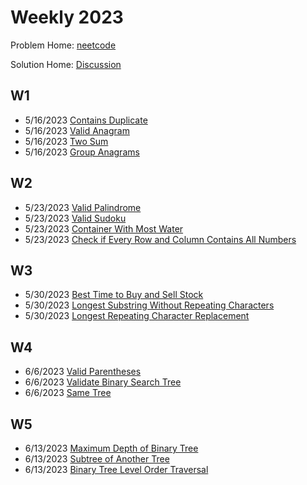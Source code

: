 # Weekly 2023

Problem Home: [neetcode](https://neetcode.io/practice)

Solution Home: [Discussion](https://github.com/changbal/sg-leetcode/discussions/categories/weekly-grind)

## W1

- 5/16/2023	[Contains Duplicate](https://github.com/changbal/sg-leetcode/discussions/3)	
- 5/16/2023	[Valid Anagram](https://github.com/changbal/sg-leetcode/discussions/1)	
- 5/16/2023	[Two Sum](https://github.com/changbal/sg-leetcode/discussions/5)
- 5/16/2023	[Group Anagrams](https://github.com/changbal/sg-leetcode/discussions/6)	

## W2

- 5/23/2023	[Valid Palindrome](https://github.com/changbal/sg-leetcode/discussions/11)
- 5/23/2023	[Valid Sudoku](https://github.com/changbal/sg-leetcode/discussions/14)
- 5/23/2023	[Container With Most Water](https://github.com/changbal/sg-leetcode/discussions/15)	
- 5/23/2023	[Check if Every Row and Column Contains All Numbers](https://github.com/changbal/sg-leetcode/discussions/16)	

## W3

- 5/30/2023	[Best Time to Buy and Sell Stock](https://github.com/changbal/sg-leetcode/discussions/22)
- 5/30/2023	[Longest Substring Without Repeating Characters](https://github.com/changbal/sg-leetcode/discussions/29)	
- 5/30/2023	[Longest Repeating Character Replacement](https://github.com/changbal/sg-leetcode/discussions/30)

## W4

- 6/6/2023 [Valid Parentheses](https://github.com/changbal/sg-leetcode/discussions/32)
- 6/6/2023 [Validate Binary Search Tree](https://github.com/changbal/sg-leetcode/discussions/34)
- 6/6/2023 [Same Tree](https://github.com/changbal/sg-leetcode/discussions/33)

## W5

- 6/13/2023 [Maximum Depth of Binary Tree](https://github.com/changbal/sg-leetcode/discussions/42)
- 6/13/2023 [Subtree of Another Tree](https://github.com/changbal/sg-leetcode/discussions/41)
- 6/13/2023 [Binary Tree Level Order Traversal](https://github.com/changbal/sg-leetcode/discussions/40)

